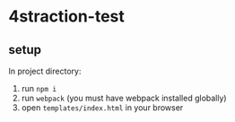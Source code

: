 # 4straction-test

## setup
In project directory:
1. run `npm i`
2. run `webpack` (you must have webpack installed globally)
3. open `templates/index.html` in your browser
